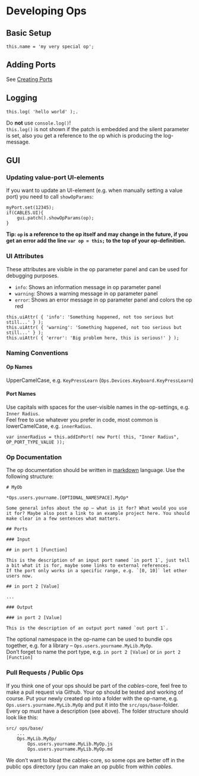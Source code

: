 # Developing Ops

## Basic Setup

```
this.name = 'my very special op';
```

## Adding Ports

See [Creating Ports](../dev_Creating_Ports/Creating_Ports.md)

## Logging

```
this.log( 'hello world' );.   
```

Do **not** use `console.log()`!   
`this.log()` is not shown if the patch is embedded and the silent parameter is set, also you get a reference to the op which is producing the log-message.

## GUI

### Updating value-port UI-elements 

If you want to update an UI-element (e.g. when manually setting a value port) you need to call `showOpParams`:

```
myPort.set(12345);
if(CABLES.UI){
	gui.patch().showOpParams(op);
}
```
**Tip: `op` is a reference to the op itself and may change in the future, if you get an error add the line `var op = this;` to the top of your op-definition.**

### UI Attributes

These attributes are visible in the op parameter panel and can be used for debugging purposes.

- `info`: Shows an information message in op parameter panel
- `warning`: Shows a warning message in op parameter panel
- `error`: Shows an error message in op parameter panel and colors the op red

```
this.uiAttr( { 'info': 'Something happened, not too serious but still...' } );
this.uiAttr( { 'warning': 'Something happened, not too serious but still...' } );
this.uiAttr( { 'error': 'Big problem here, this is serious!' } );
```

### Naming Conventions

#### Op Names

UpperCamelCase, e.g. `KeyPressLearn` (`Ops.Devices.Keyboard.KeyPressLearn`)

#### Port Names

Use capitals with spaces for the user-visible names in the op-settings, e.g. `Inner Radius`.  
Feel free to use whatever you prefer in code, most common is lowerCamelCase, e.g. `innerRadius`.

```
var innerRadius = this.addInPort( new Port( this, "Inner Radius", OP_PORT_TYPE_VALUE ));
```

### Op Documentation

The op documentation should be written in [markdown](https://daringfireball.net/projects/markdown/) language.
Use the following structure:

```
# MyOb

*Ops.users.yourname.[OPTIONAL_NAMESPACE].MyOp*  

Some general infos about the op – what is it for? What would you use it for? Maybe also post a link to an example project here. You should make clear in a few sentences what matters.

## Ports

### Input

## in port 1 [Function]

This is the description of an input port named `in port 1`, just tell a bit what it is for, maybe some links to external references.
If the port only works in a specific range, e.g. `[0, 10]` let other users now.

## in port 2 [Value]

...

### Output

### in port 2 [Value]

This is the description of an output port named `out port 1`.
```

The optional namespace in the op-name can be used to bundle ops together, e.g. for a library – `Ops.users.yourname.MyLib.MyOp`.  
Don’t forget to name the port type, e.g. `in port 2 [Value]` or `in port 2 [Function]`

### Pull Requests / Public Ops

If you think one of your ops should be part of the *cables*-core, feel free to make a pull request via Github. Your op should be tested and working of course. Put your newly created op into a folder with the op-name, e.g. `Ops.users.yourname.MyLib.MyOp` and put it into the `src/ops/base`-folder. Every op must have a description (see above). The folder structure should look like this:

```
src/ ops/base/
    ...
    Ops.MyLib.MyOp/
        Ops.users.yourname.MyLib.MyOp.js
        Ops.users.yourname.MyLib.MyOp.md
```
We don’t want to bloat the cables-core, so some ops are better off in the public ops directory (you can make an op public from within *cables*.
